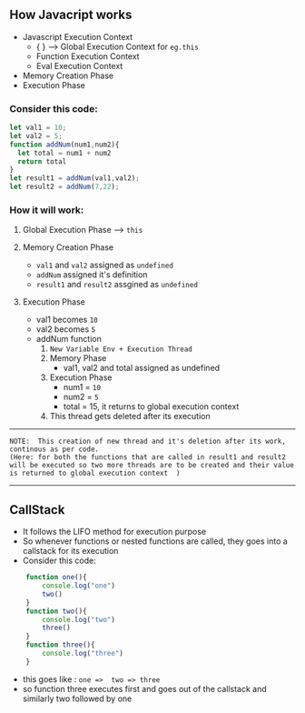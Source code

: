 ## How Javacript works

 -  Javascript Execution Context
    - { } --> Global Execution Context for `eg.this`
    - Function Execution Context
    - Eval Execution Context
 -  Memory Creation Phase
  -  Execution Phase

### Consider this code:
  ```javascript
  let val1 = 10;
  let val2 = 5;
  function addNum(num1,num2){
    let total = num1 + num2
    return total
  }
  let result1 = addNum(val1,val2);
  let result2 = addNum(7,22);
  ```
### How it will work:

 1. Global Execution Phase --> `this`
 2. Memory Creation Phase
    - `val1` and `val2` assigned as `undefined`
    - `addNum` assigned it's definition
    - `result1` and `result2` assgined as `undefined`

3. Execution Phase
    - val1 becomes `10`
    - val2 becomes `5`
    - addNum  function
        1. `New Variable Env + Execution Thread `
        2. Memory Phase
            - val1, val2 and total assigned as undefined
        3. Execution Phase
            - num1 = `10`
            - num2 = `5`
            - total = 15, it returns to global execution context
        4. This thread gets deleted after its execution
---

    NOTE:  This creation of new thread and it's deletion after its work, continous as per code.
    (Here: for both the functions that are called in result1 and result2 will be executed so two more threads are to be created and their value is returned to global execution context  )
    
---

## CallStack
- It follows the LIFO method for execution purpose
- So whenever functions or nested functions are called, they goes into a callstack for its execution
- Consider this code:
```javascript 
    function one(){
        console.log("one")
        two()
    }
    function two(){
        console.log("two")
        three()
    }
    function three(){
        console.log("three")
    }

```

- this goes like : `one =>  two => three`
- so function three executes first and goes out of the callstack and similarly two followed by one 

